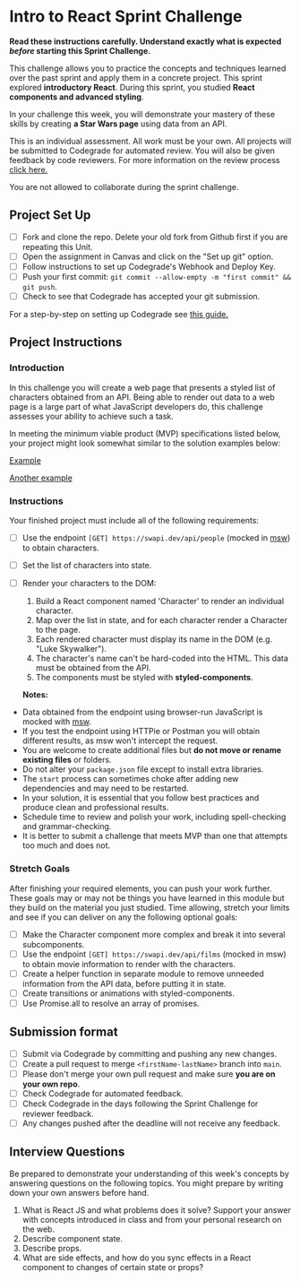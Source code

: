 # Intro to React Sprint Challenge

**Read these instructions carefully. Understand exactly what is expected _before_ starting this Sprint Challenge.**

This challenge allows you to practice the concepts and techniques learned over the past sprint and apply them in a concrete project. This sprint explored **introductory React**. During this sprint, you studied **React components and advanced styling**.

In your challenge this week, you will demonstrate your mastery of these skills by creating **a Star Wars page** using data from an API.

This is an individual assessment. All work must be your own. All projects will be submitted to Codegrade for automated review. You will also be given feedback by code reviewers. For more information on the review process [click here.](https://www.notion.so/lambdaschool/How-to-View-Feedback-in-CodeGrade-c5147cee220c4044a25de28bcb6bb54a)

You are not allowed to collaborate during the sprint challenge.

## Project Set Up

- [ ] Fork and clone the repo. Delete your old fork from Github first if you are repeating this Unit.
- [ ] Open the assignment in Canvas and click on the "Set up git" option.
- [ ] Follow instructions to set up Codegrade's Webhook and Deploy Key.
- [ ] Push your first commit: `git commit --allow-empty -m "first commit" && git push`.
- [ ] Check to see that Codegrade has accepted your git submission.

For a step-by-step on setting up Codegrade see [this guide.](https://www.notion.so/lambdaschool/Submitting-an-assignment-via-Code-Grade-A-Step-by-Step-Walkthrough-07bd65f5f8364e709ecb5064735ce374)

## Project Instructions

### Introduction

In this challenge you will create a web page that presents a styled list of characters obtained from an API. Being able to render out data to a web page is a large part of what JavaScript developers do, this challenge assesses your ability to achieve such a task.

In meeting the minimum viable product (MVP) specifications listed below, your project might look somewhat similar to the solution examples below:

[Example](https://tk-assets.lambdaschool.com/b011a132-0916-4ed2-8955-14192de03a75_sample-screenshot.png)

[Another example](https://tk-assets.lambdaschool.com/3b82c793-2352-4d4d-a81d-e55bf350f7bd_sample-screenshot2.png)

### Instructions

Your finished project must include all of the following requirements:

- [ ] Use the endpoint `[GET] https://swapi.dev/api/people` (mocked in [msw](https://github.com/mswjs/msw)) to obtain characters.
- [ ] Set the list of characters into state.
- [ ] Render your characters to the DOM:

  1. Build a React component named 'Character' to render an individual character.
  1. Map over the list in state, and for each character render a Character to the page.
  1. Each rendered character must display its name in the DOM (e.g. "Luke Skywalker").
  1. The character's name can't be hard-coded into the HTML. This data must be obtained from the API.
  1. The components must be styled with **styled-components**.

  **Notes:**

- Data obtained from the endpoint using browser-run JavaScript is mocked with [msw](https://github.com/mswjs/msw).
- If you test the endpoint using HTTPie or Postman you will obtain different results, as msw won't intercept the request.
- You are welcome to create additional files but **do not move or rename existing files** or folders.
- Do not alter your `package.json` file except to install extra libraries.
- The `start` process can sometimes choke after adding new dependencies and may need to be restarted.
- In your solution, it is essential that you follow best practices and produce clean and professional results.
- Schedule time to review and polish your work, including spell-checking and grammar-checking.
- It is better to submit a challenge that meets MVP than one that attempts too much and does not.

### Stretch Goals

After finishing your required elements, you can push your work further. These goals may or may not be things you have learned in this module but they build on the material you just studied. Time allowing, stretch your limits and see if you can deliver on any the following optional goals:

- [ ] Make the Character component more complex and break it into several subcomponents.
- [ ] Use the endpoint `[GET] https://swapi.dev/api/films` (mocked in msw) to obtain movie information to render with the characters.
- [ ] Create a helper function in separate module to remove unneeded information from the API data, before putting it in state.
- [ ] Create transitions or animations with styled-components.
- [ ] Use Promise.all to resolve an array of promises.

## Submission format

- [ ] Submit via Codegrade by committing and pushing any new changes.
- [ ] Create a pull request to merge `<firstName-lastName>` branch into `main`.
- [ ] Please don't merge your own pull request and make sure **you are on your own repo**.
- [ ] Check Codegrade for automated feedback.
- [ ] Check Codegrade in the days following the Sprint Challenge for reviewer feedback.
- [ ] Any changes pushed after the deadline will not receive any feedback.

## Interview Questions

Be prepared to demonstrate your understanding of this week's concepts by answering questions on the following topics. You might prepare by writing down your own answers before hand.

1. What is React JS and what problems does it solve? Support your answer with concepts introduced in class and from your personal research on the web.
1. Describe component state.
1. Describe props.
1. What are side effects, and how do you sync effects in a React component to changes of certain state or props?
